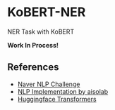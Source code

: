 # KoBERT-NER

NER Task with KoBERT

**Work In Process!**

## References

- [Naver NLP Challenge](https://github.com/naver/nlp-challenge)
- [NLP Implementation by aisolab](https://github.com/aisolab/nlp_implementation)
- [Huggingface Transformers](https://github.com/huggingface/transformers)
